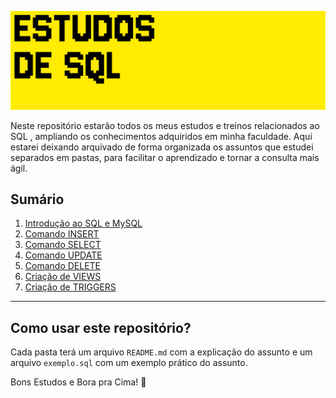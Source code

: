 ![Banner-Estudos-de-SQL](./assets/BANNERESTUDOSDESQL.png)

Neste repositório estarão todos os meus estudos e treinos relacionados ao SQL , ampliando os conhecimentos adquiridos em minha faculdade. Aqui estarei deixando arquivado de forma organizada os assuntos que estudei separados em pastas, para facilitar o aprendizado e tornar a consulta mais ágil.

## Sumário

1. [Introdução ao SQL e MySQL](./01-introducao/README.md)
2. [Comando INSERT](./02-comando_insert/README.md)
3. [Comando SELECT](./03-comando_select/README.md)
4. [Comando UPDATE](./04-comando_update/README.md)
5. [Comando DELETE](./05-comando_delete/README.md)
6. [Criação de VIEWS](./06-views/README.md)
7. [Criação de TRIGGERS](./07-triggers/README.md)
   
---

## Como usar este repositório?

Cada pasta terá um arquivo `README.md` com a explicação do assunto e um arquivo `exemplo.sql` com um exemplo prático do assunto.

Bons Estudos e Bora pra Cima! 🚀

